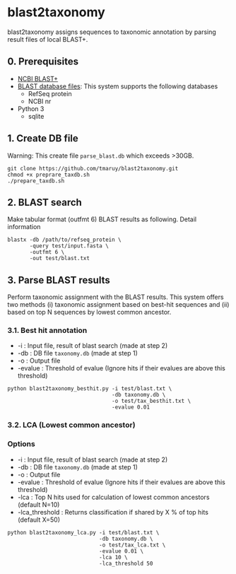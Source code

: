 # blast2taxonomy

blast2taxonomy assigns sequences to taxonomic annotation by parsing result files of local BLAST+.

## 0. Prerequisites
* [NCBI BLAST+](https://blast.ncbi.nlm.nih.gov/Blast.cgi?PAGE_TYPE=BlastDocs&DOC_TYPE=Download)
* [BLAST database files](https://ftp.ncbi.nlm.nih.gov/blast/db/): This system supports the following databases
    * RefSeq protein
    * NCBI nr
* Python 3
    * sqlite

## 1. Create DB file
Warning: This create file `parse_blast.db` which exceeds >30GB. 
```
git clone https://github.com/tmaruy/blast2taxonomy.git
chmod +x preprare_taxdb.sh
./prepare_taxdb.sh
```

## 2. BLAST search
Make tabular format (outfmt 6) BLAST results as following. Detail information 
```
blastx -db /path/to/refseq_protein \
       -query test/input.fasta \
       -outfmt 6 \
       -out test/blast.txt
```

## 3. Parse BLAST results
Perform taxonomic assignment with the BLAST results. This system offers two methods (i) taxonomic assignment based on best-hit sequences and (ii) based on top N sequences by lowest common ancestor.

### 3.1. Best hit annotation
* -i : Input file, result of blast search (made at step 2)
* -db : DB file `taxonomy.db` (made at step 1)
* -o : Output file
* -evalue : Threshold of evalue (Ignore hits if their evalues are above this threshold)
```
python blast2taxonomy_besthit.py -i test/blast.txt \
                                 -db taxonomy.db \
                                 -o test/tax_besthit.txt \
                                 -evalue 0.01 
```

### 3.2. LCA (Lowest common ancestor)  

### Options
* -i : Input file, result of blast search (made at step 2)
* -db : DB file `taxonomy.db` (made at step 1)
* -o : Output file
* -evalue : Threshold of evalue (Ignore hits if their evalues are above this threshold)
* -lca : Top N hits used for calculation of lowest common ancestors (default N=10)
* -lca_threshold : Returns classification if shared by X % of top hits (default X=50)
```
python blast2taxonomy_lca.py -i test/blast.txt \
                             -db taxonomy.db \
                             -o test/tax_lca.txt \
                             -evalue 0.01 \
                             -lca 10 \
                             -lca_threshold 50
```